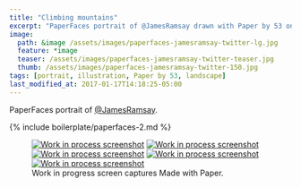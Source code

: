 ```yaml
---
title: "Climbing mountains"
excerpt: "PaperFaces portrait of @JamesRamsay drawn with Paper by 53 on an iPad."
image: 
  path: &image /assets/images/paperfaces-jamesramsay-twitter-lg.jpg 
  feature: *image
  teaser: /assets/images/paperfaces-jamesramsay-twitter-teaser.jpg
  thumb: /assets/images/paperfaces-jamesramsay-twitter-150.jpg
tags: [portrait, illustration, Paper by 53, landscape]
last_modified_at: 2017-01-17T14:18:25-05:00
---
```


PaperFaces portrait of [@JamesRamsay](http://twitter.com/JamesRamsay).

{% include boilerplate/paperfaces-2.md %}

<figure class="third">
	<a href="{{ site.url }}/assets/images/paperfaces-jamesramsay-process-1-lg.jpg"><img src="{{ site.url }}/assets/images/paperfaces-jamesramsay-process-1-600.jpg" alt="Work in process screenshot"></a>
	<a href="{{ site.url }}/assets/images/paperfaces-jamesramsay-process-2-lg.jpg"><img src="{{ site.url }}/assets/images/paperfaces-jamesramsay-process-2-600.jpg" alt="Work in process screenshot"></a>
	<a href="{{ site.url }}/assets/images/paperfaces-jamesramsay-process-3-lg.jpg"><img src="{{ site.url }}/assets/images/paperfaces-jamesramsay-process-3-600.jpg" alt="Work in process screenshot"></a>
	<a href="{{ site.url }}/assets/images/paperfaces-jamesramsay-process-4-lg.jpg"><img src="{{ site.url }}/assets/images/paperfaces-jamesramsay-process-4-600.jpg" alt="Work in process screenshot"></a>
	<a href="{{ site.url }}/assets/images/paperfaces-jamesramsay-process-5-lg.jpg"><img src="{{ site.url }}/assets/images/paperfaces-jamesramsay-process-5-600.jpg" alt="Work in process screenshot"></a>
	<figcaption>Work in progress screen captures Made with Paper.</figcaption>
</figure>
